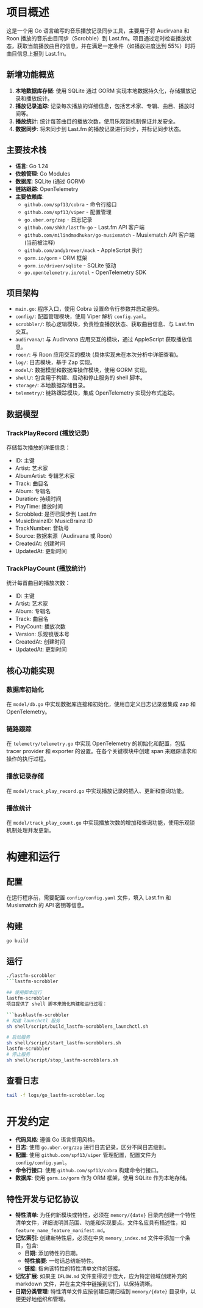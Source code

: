 # 项目概述

这是一个用 Go 语言编写的音乐播放记录同步工具，主要用于将 Audirvana 和 Roon 播放的音乐曲目同步（Scrobble）到 Last.fm。项目通过定时检查播放状态，获取当前播放曲目的信息，并在满足一定条件（如播放进度达到 55%）时将曲目信息上报到 Last.fm。

## 新增功能概览

1. **本地数据库存储**: 使用 SQLite 通过 GORM 实现本地数据持久化，存储播放记录和播放统计。
2. **播放记录追踪**: 记录每次播放的详细信息，包括艺术家、专辑、曲目、播放时间等。
3. **播放统计**: 统计每首曲目的播放次数，使用乐观锁机制保证并发安全。
4. **数据同步**: 将未同步到 Last.fm 的播放记录进行同步，并标记同步状态。

## 主要技术栈

- **语言**: Go 1.24
- **依赖管理**: Go Modules
- **数据库**: SQLite (通过 GORM)
- **链路跟踪**: OpenTelemetry
- **主要依赖库**:
  - `github.com/spf13/cobra` - 命令行接口
  - `github.com/spf13/viper` - 配置管理
  - `go.uber.org/zap` - 日志记录
  - `github.com/shkh/lastfm-go` - Last.fm API 客户端
  - `github.com/milindmadhukar/go-musixmatch` - Musixmatch API 客户端 (当前被注释)
  - `github.com/andybrewer/mack` - AppleScript 执行
  - `gorm.io/gorm` - ORM 框架
  - `gorm.io/driver/sqlite` - SQLite 驱动
  - `go.opentelemetry.io/otel` - OpenTelemetry SDK

## 项目架构

- `main.go`: 程序入口，使用 Cobra 设置命令行参数并启动服务。
- `config/`: 配置管理模块，使用 Viper 解析 `config.yaml`。
- `scrobbler/`: 核心逻辑模块，负责检查播放状态、获取曲目信息、与 Last.fm 交互。
- `audirvana/`: 与 Audirvana 应用交互的模块，通过 AppleScript 获取播放信息。
- `roon/`: 与 Roon 应用交互的模块 (具体实现未在本次分析中详细查看)。
- `log/`: 日志模块，基于 Zap 实现。
- `model/`: 数据模型和数据库操作模块，使用 GORM 实现。
- `shell/`: 包含用于构建、启动和停止服务的 shell 脚本。
- `storage/`: 本地数据存储目录。
- `telemetry/`: 链路跟踪模块，集成 OpenTelemetry 实现分布式追踪。

## 数据模型

### TrackPlayRecord (播放记录)

存储每次播放的详细信息：

- ID: 主键
- Artist: 艺术家
- AlbumArtist: 专辑艺术家
- Track: 曲目名
- Album: 专辑名
- Duration: 持续时间
- PlayTime: 播放时间
- Scrobbled: 是否已同步到 Last.fm
- MusicBrainzID: MusicBrainz ID
- TrackNumber: 音轨号
- Source: 数据来源（Audirvana 或 Roon）
- CreatedAt: 创建时间
- UpdatedAt: 更新时间

### TrackPlayCount (播放统计)

统计每首曲目的播放次数：

- ID: 主键
- Artist: 艺术家
- Album: 专辑名
- Track: 曲目名
- PlayCount: 播放次数
- Version: 乐观锁版本号
- CreatedAt: 创建时间
- UpdatedAt: 更新时间

## 核心功能实现

### 数据库初始化

在 `model/db.go` 中实现数据库连接和初始化，使用自定义日志记录器集成 zap 和 OpenTelemetry。

### 链路跟踪

在 `telemetry/telemetry.go` 中实现 OpenTelemetry 的初始化和配置，包括 tracer provider 和 exporter 的设置。在各个关键模块中创建 span 来跟踪请求和操作的执行过程。

### 播放记录存储

在 `model/track_play_record.go` 中实现播放记录的插入、更新和查询功能。

### 播放统计

在 `model/track_play_count.go` 中实现播放次数的增加和查询功能，使用乐观锁机制处理并发更新。

# 构建和运行

## 配置

在运行程序前，需要配置 `config/config.yaml` 文件，填入 Last.fm 和 Musixmatch 的 API 密钥等信息。

## 构建

```bash
go build
```

## 运行

````bash
./lastfm-scrobbler
```lastfm-scrobbler

## 使用脚本运行
lastfm-scrobbler
项目提供了 shell 脚本来简化构建和运行过程：

```bashlastfm-scrobbler
# 构建 launchctl 服务
sh shell/script/build_lastfm-scrobblers_launchctl.sh

# 启动服务
sh shell/script/start_lastfm-scrobblers.sh
lastfm-scrobbler
# 停止服务
sh shell/script/stop_lastfm-scrobblers.sh
````

## 查看日志

```bash
tail -f logs/go_lastfm-scrobbler.log
```

# 开发约定

- **代码风格**: 遵循 Go 语言惯用风格。
- **日志**: 使用 `go.uber.org/zap` 进行日志记录，区分不同日志级别。
- **配置**: 使用 `github.com/spf13/viper` 管理配置，配置文件为 `config/config.yaml`。
- **命令行接口**: 使用 `github.com/spf13/cobra` 构建命令行接口。
- **数据库**: 使用 `gorm.io/gorm` 作为 ORM 框架，使用 SQLite 作为本地存储。

## 特性开发与记忆协议

- **特性清单**: 为任何新模块或特性，必须在 `memory/{date}` 目录内创建一个特性清单文件，详细说明其范围、功能和实现要点。文件名应具有描述性，如 `feature_name_feature_manifest.md`。
- **记忆索引**: 创建新特性后，必须在中央 `memory_index.md` 文件中添加一个条目，包含:
  - **日期**: 添加特性的日期。
  - **特性摘要**: 一句话总结新特性。
  - **链接**: 指向该特性的特性清单文件的链接。
- **记忆扩展**: 如果主 `IFLOW.md` 文件变得过于庞大，应为特定领域创建补充的 markdown 文件，并在主文件中链接到它们，以保持清晰。
- **日期分类管理**: 特性清单文件应按创建日期归档到 `memory/{date}` 目录中，以便更好地组织和管理。
